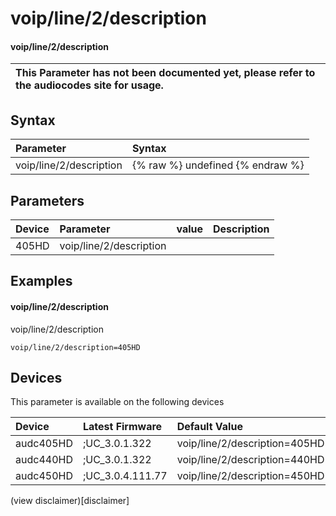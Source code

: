 ﻿---
description: voip/line/2/description
search: false
---

# voip/line/2/description

#### voip/line/2/description


| This Parameter has not been documented yet, please refer to the audiocodes site for usage.  |
| :--- |

## Syntax
| Parameter | Syntax |
| :--- | :--- |
|voip/line/2/description | {% raw %} undefined {% endraw %} |

## Parameters
|Device|Parameter|value|Description|
|:---|:---|:---|:---|
| 405HD | voip/line/2/description |  |  |

## Examples
#### voip/line/2/description

voip/line/2/description

```
voip/line/2/description=405HD
```

## Devices
This parameter is available on the following devices

| Device | Latest Firmware | Default Value |
|:---|:---|:---|
| audc405HD | ;UC_3.0.1.322 | voip/line/2/description=405HD 
| audc440HD | ;UC_3.0.1.322 | voip/line/2/description=440HD 
| audc450HD | ;UC_3.0.4.111.77 | voip/line/2/description=450HD 

(view disclaimer)[disclaimer]
